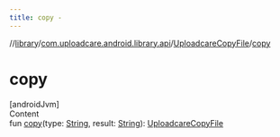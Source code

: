 ```yaml
---
title: copy -
---
```

//[library](../../index.md)/[com.uploadcare.android.library.api](../index.md)/[UploadcareCopyFile](index.md)/[copy](copy.md)



# copy  
[androidJvm]  
Content  
fun [copy](copy.md)(type: [String](https://kotlinlang.org/api/latest/jvm/stdlib/kotlin/-string/index.html), result: [String](https://kotlinlang.org/api/latest/jvm/stdlib/kotlin/-string/index.html)): [UploadcareCopyFile](index.md)  



